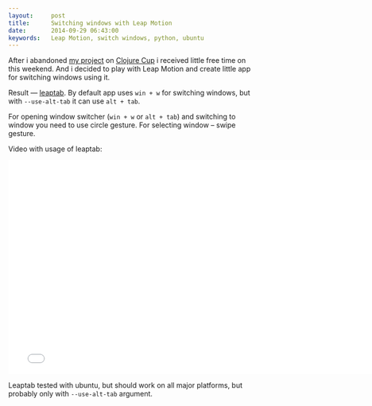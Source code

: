 ```yaml
---
layout:     post
title:      Switching windows with Leap Motion
date:       2014-09-29 06:43:00
keywords:   Leap Motion, switch windows, python, ubuntu  
---
```


After i abandoned [my project](https://github.com/nvbn/todomata/) on [Clojure Cup](https://clojurecup.com/)
i received little free time on this weekend. And i decided to play with
Leap Motion and create little app for switching windows using it.

Result &mdash; [leaptab](https://github.com/nvbn/leaptab).
By default app uses `win + w` for switching windows, but with `--use-alt-tab` it can use `alt + tab`.
 
For opening window switcher (`win + w` or `alt + tab`) and switching to window
you need to use circle gesture. For selecting window &ndash; swipe gesture.

Video with usage of leaptab:

<iframe width="766" height="430" src="//www.youtube.com/embed/7A6UtYtaP04" frameborder="0" allowfullscreen></iframe>

Leaptab tested with ubuntu, but should work on all major platforms, but probably only with `--use-alt-tab` argument. 

